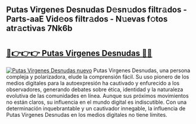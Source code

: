## Putas Virgenes Desnudas D𝚎sn𝚞dos filtr𝚊dos - Parts-aaE Vid𝚎os filtr𝚊dos - N𝚞evas f𝚘tos atr𝚊ctivas 7Nk6b

# <h2><a href="http://mb2sio.tromn.icu/?c=Putas+Virgenes+Desnudas">🔗👉👉👉 Putas Virgenes Desnudas 🔗🔗</a></h2>

[![Putas Virgenes Desnudas nuevo](https://i.imgur.com/pEAQMta.gif)](http://mb2sio.tromn.icu/?c=Putas+Virgenes+Desnudas)
Putas Virgenes Desnudas, una persona compleja y polarizadora, elude la comprensión fácil. Su uso pionero de los medios digitales para la autoexpresión ha cautivado y enfurecido a los observadores, generando debates sobre ética, identidad y la naturaleza evolutiva de las comunidades en línea. Aunque sus próximos movimientos no están claros, su influencia en el mundo digital es indiscutible. Con una determinación inquebrantable y un cautivador innegable, la influencia de Putas Virgenes Desnudas en los medios digitales no tiene límites.
